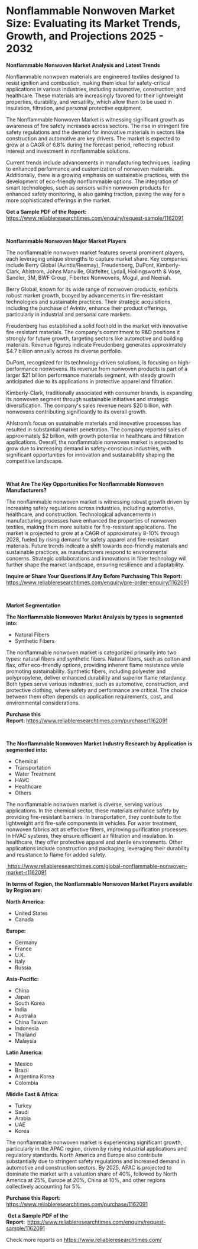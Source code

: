 <p><h1>Nonflammable Nonwoven Market Size: Evaluating its Market Trends, Growth, and Projections 2025 - 2032</h1></p><p><strong>Nonflammable Nonwoven Market Analysis and Latest Trends</strong></p>
<p><p>Nonflammable nonwoven materials are engineered textiles designed to resist ignition and combustion, making them ideal for safety-critical applications in various industries, including automotive, construction, and healthcare. These materials are increasingly favored for their lightweight properties, durability, and versatility, which allow them to be used in insulation, filtration, and personal protective equipment.</p><p>The Nonflammable Nonwoven Market is witnessing significant growth as awareness of fire safety increases across sectors. The rise in stringent fire safety regulations and the demand for innovative materials in sectors like construction and automotive are key drivers. The market is expected to grow at a CAGR of 6.8% during the forecast period, reflecting robust interest and investment in nonflammable solutions.</p><p>Current trends include advancements in manufacturing techniques, leading to enhanced performance and customization of nonwoven materials. Additionally, there is a growing emphasis on sustainable practices, with the development of eco-friendly nonflammable options. The integration of smart technologies, such as sensors within nonwoven products for enhanced safety monitoring, is also gaining traction, paving the way for a more sophisticated offerings in the market.</p></p>
<p><strong>Get a Sample PDF of the Report:&nbsp;</strong> <a href="https://www.reliableresearchtimes.com/enquiry/request-sample/1162091?utm_campaign=3559&utm_medium=2&utm_source=Github&utm_content=ia&utm_term=24032025&utm_id=nonflammable-nonwoven">https://www.reliableresearchtimes.com/enquiry/request-sample/1162091</a></p>
<p>&nbsp;</p>
<p><strong>Nonflammable Nonwoven Major Market Players</strong></p>
<p><p>The nonflammable nonwoven market features several prominent players, each leveraging unique strengths to capture market share. Key companies include Berry Global (Avintiv/Reemay), Freudenberg, DuPont, Kimberly-Clark, Ahlstrom, Johns Manville, Glatfelter, Lydall, Hollingsworth & Vose, Sandler, 3M, BWF Group, Fibertex Nonwovens, Mogul, and Neenah.</p><p>Berry Global, known for its wide range of nonwoven products, exhibits robust market growth, buoyed by advancements in fire-resistant technologies and sustainable practices. Their strategic acquisitions, including the purchase of Avintiv, enhance their product offerings, particularly in industrial and personal care markets.</p><p>Freudenberg has established a solid foothold in the market with innovative fire-resistant materials. The company's commitment to R&D positions it strongly for future growth, targeting sectors like automotive and building materials. Revenue figures indicate Freudenberg generates approximately $4.7 billion annually across its diverse portfolio.</p><p>DuPont, recognized for its technology-driven solutions, is focusing on high-performance nonwovens. Its revenue from nonwoven products is part of a larger $21 billion performance materials segment, with steady growth anticipated due to its applications in protective apparel and filtration.</p><p>Kimberly-Clark, traditionally associated with consumer brands, is expanding its nonwoven segment through sustainable initiatives and strategic diversification. The company's sales revenue nears $20 billion, with nonwovens contributing significantly to its overall growth.</p><p>Ahlstrom’s focus on sustainable materials and innovative processes has resulted in substantial market penetration. The company reported sales of approximately $2 billion, with growth potential in healthcare and filtration applications. Overall, the nonflammable nonwoven market is expected to grow due to increasing demand in safety-conscious industries, with significant opportunities for innovation and sustainability shaping the competitive landscape.</p></p>
<p>&nbsp;</p>
<p><strong>What Are The Key Opportunities For Nonflammable Nonwoven Manufacturers?</strong></p>
<p><p>The nonflammable nonwoven market is witnessing robust growth driven by increasing safety regulations across industries, including automotive, healthcare, and construction. Technological advancements in manufacturing processes have enhanced the properties of nonwoven textiles, making them more suitable for fire-resistant applications. The market is projected to grow at a CAGR of approximately 8-10% through 2028, fueled by rising demand for safety apparel and fire-resistant materials. Future trends indicate a shift towards eco-friendly materials and sustainable practices, as manufacturers respond to environmental concerns. Strategic collaborations and innovations in fiber technology will further shape the market landscape, ensuring resilience and adaptability.</p></p>
<p><strong>Inquire or Share Your Questions If Any Before Purchasing This Report:</strong> <a href="https://www.reliableresearchtimes.com/enquiry/pre-order-enquiry/1162091?utm_campaign=3559&utm_medium=2&utm_source=Github&utm_content=ia&utm_term=24032025&utm_id=nonflammable-nonwoven">https://www.reliableresearchtimes.com/enquiry/pre-order-enquiry/1162091</a></p>
<p>&nbsp;</p>
<p><strong>Market Segmentation</strong></p>
<p><strong>The Nonflammable Nonwoven Market Analysis by types is segmented into:</strong></p>
<p><ul><li>Natural Fibers</li><li>Synthetic Fibers</li></ul></p>
<p><p>The nonflammable nonwoven market is categorized primarily into two types: natural fibers and synthetic fibers. Natural fibers, such as cotton and flax, offer eco-friendly options, providing inherent flame resistance while promoting sustainability. Synthetic fibers, including polyester and polypropylene, deliver enhanced durability and superior flame retardancy. Both types serve various industries, such as automotive, construction, and protective clothing, where safety and performance are critical. The choice between them often depends on application requirements, cost, and environmental considerations.</p></p>
<p><strong>Purchase this Report:&nbsp;</strong><a href="https://www.reliableresearchtimes.com/purchase/1162091?utm_campaign=3559&utm_medium=2&utm_source=Github&utm_content=ia&utm_term=24032025&utm_id=nonflammable-nonwoven">https://www.reliableresearchtimes.com/purchase/1162091</a></p>
<p>&nbsp;</p>
<p><strong>The Nonflammable Nonwoven Market Industry Research by Application is segmented into:</strong></p>
<p><ul><li>Chemical</li><li>Transportation</li><li>Water Treatment</li><li>HAVC</li><li>Healthcare</li><li>Others</li></ul></p>
<p><p>The nonflammable nonwoven market is diverse, serving various applications. In the chemical sector, these materials enhance safety by providing fire-resistant barriers. In transportation, they contribute to the lightweight and fire-safe components in vehicles. For water treatment, nonwoven fabrics act as effective filters, improving purification processes. In HVAC systems, they ensure efficient air filtration and insulation. In healthcare, they offer protective apparel and sterile environments. Other applications include construction and packaging, leveraging their durability and resistance to flame for added safety.</p></p>
<p><a href="https://www.reliableresearchtimes.com/global-nonflammable-nonwoven-market-r1162091?utm_campaign=3559&utm_medium=2&utm_source=Github&utm_content=ia&utm_term=24032025&utm_id=nonflammable-nonwoven">&nbsp;https://www.reliableresearchtimes.com/global-nonflammable-nonwoven-market-r1162091</a></p>
<p><strong>In terms of Region, the Nonflammable Nonwoven Market Players available by Region are:</strong></p>
<p>
    <p> <strong> North America: </strong>
        <ul>
            <li>United States</li>
            <li>Canada</li>
        </ul>
        </p> 
    <p> <strong> Europe: </strong>
        <ul>
            <li>Germany</li>
            <li>France</li>
            <li>U.K.</li>
            <li>Italy</li>
            <li>Russia</li>
        </ul>
        </p> 
    <p> <strong> Asia-Pacific: </strong>
        <ul>
            <li>China</li>
            <li>Japan</li>
            <li>South Korea</li>
            <li>India</li>
            <li>Australia</li>
            <li>China Taiwan</li>
            <li>Indonesia</li>
            <li>Thailand</li>
            <li>Malaysia</li>
        </ul>
        </p> 
    <p> <strong> Latin America: </strong>
        <ul>
            <li>Mexico</li>
            <li>Brazil</li>
            <li>Argentina Korea</li>
            <li>Colombia</li>
        </ul>
        </p> 
    <p> <strong> Middle East & Africa: </strong>
        <ul>
            <li>Turkey</li>
            <li>Saudi</li>
            <li>Arabia</li>
            <li>UAE</li>
            <li>Korea</li>
        </ul>
    </p>
    </p>
<p><p>The nonflammable nonwoven market is experiencing significant growth, particularly in the APAC region, driven by rising industrial applications and regulatory standards. North America and Europe also contribute substantially due to stringent safety regulations and increased demand in automotive and construction sectors. By 2025, APAC is projected to dominate the market with a valuation share of 40%, followed by North America at 25%, Europe at 20%, China at 10%, and other regions collectively accounting for 5%.</p></p>
<p><strong>Purchase this Report: </strong><a href="https://www.reliableresearchtimes.com/purchase/1162091?utm_campaign=3559&utm_medium=2&utm_source=Github&utm_content=ia&utm_term=24032025&utm_id=nonflammable-nonwoven">https://www.reliableresearchtimes.com/purchase/1162091</a></p>
<p>&nbsp;<strong>Get a Sample PDF of the Report:&nbsp;&nbsp;</strong><a href="https://www.reliableresearchtimes.com/enquiry/request-sample/1162091?utm_campaign=3559&utm_medium=2&utm_source=Github&utm_content=ia&utm_term=24032025&utm_id=nonflammable-nonwoven">https://www.reliableresearchtimes.com/enquiry/request-sample/1162091</a></p>
<p><strong></strong></p>
<p>Check more reports on <a href="https://www.reliableresearchtimes.com/?utm_campaign=3559&utm_medium=2&utm_source=Github&utm_content=ia&utm_term=24032025&utm_id=nonflammable-nonwoven">https://www.reliableresearchtimes.com/</a></p>